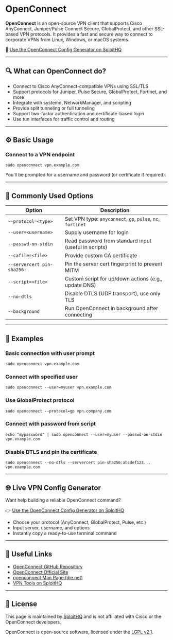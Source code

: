 # OpenConnect

**OpenConnect** is an open-source VPN client that supports Cisco AnyConnect, Juniper/Pulse Connect Secure, GlobalProtect, and other SSL-based VPN protocols. It provides a fast and secure way to connect to corporate VPNs from Linux, Windows, or macOS systems.

🔗 [Use the OpenConnect Config Generator on SploitHQ](https://sploithq.com/vpn)

---

## 🔍 What can OpenConnect do?

- Connect to Cisco AnyConnect-compatible VPNs using SSL/TLS
- Support protocols for Juniper, Pulse Secure, GlobalProtect, Fortinet, and more
- Integrate with systemd, NetworkManager, and scripting
- Provide split tunneling or full tunneling
- Support two-factor authentication and certificate-based login
- Use tun interfaces for traffic control and routing

---

## ⚙️ Basic Usage

### Connect to a VPN endpoint
```
sudo openconnect vpn.example.com
```

You’ll be prompted for a username and password (or certificate if required).

---

## 🧰 Commonly Used Options

| Option                     | Description                                                    |
|----------------------------|----------------------------------------------------------------|
| `--protocol=<type>`        | Set VPN type: `anyconnect`, `gp`, `pulse`, `nc`, `fortinet`    |
| `--user=<username>`        | Supply username for login                                      |
| `--passwd-on-stdin`        | Read password from standard input (useful in scripts)          |
| `--cafile=<file>`          | Provide custom CA certificate                                  |
| `--servercert pin-sha256:` | Pin the server cert fingerprint to prevent MITM                |
| `--script=<file>`          | Custom script for up/down actions (e.g., update DNS)           |
| `--no-dtls`                | Disable DTLS (UDP transport), use only TLS                     |
| `--background`             | Run OpenConnect in background after connecting                 |

---

## 🧪 Examples

### Basic connection with user prompt
```
sudo openconnect vpn.example.com
```

### Connect with specified user
```
sudo openconnect --user=myuser vpn.example.com
```

### Use GlobalProtect protocol
```
sudo openconnect --protocol=gp vpn.company.com
```

### Connect with password from script
```
echo "mypassword" | sudo openconnect --user=myuser --passwd-on-stdin vpn.example.com
```

### Disable DTLS and pin the certificate
```
sudo openconnect --no-dtls --servercert pin-sha256:abcdef123... vpn.example.com
```

---

## 🌐 Live VPN Config Generator

Want help building a reliable OpenConnect command?

👉 [Use the OpenConnect Config Generator on SploitHQ](https://sploithq.com/vpn)

- Choose your protocol (AnyConnect, GlobalProtect, Pulse, etc.)
- Input server, username, and options
- Instantly copy a ready-to-use terminal command

---

## 🔗 Useful Links

- [OpenConnect GitHub Repository](https://github.com/openconnect/openconnect)
- [OpenConnect Official Site](https://www.infradead.org/openconnect/)
- [openconnect Man Page (die.net)](https://linux.die.net/man/8/openconnect)
- [VPN Tools on SploitHQ](https://sploithq.com/vpn)

---

## 📄 License

This page is maintained by [SploitHQ](https://sploithq.com) and is not affiliated with Cisco or the OpenConnect developers.

OpenConnect is open-source software, licensed under the [LGPL v2.1](https://www.gnu.org/licenses/old-licenses/lgpl-2.1.html).
